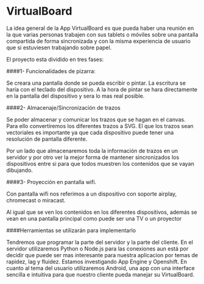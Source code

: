 VirtualBoard
============

La idea general de la App VirtualBoard es que pueda haber una reunión en la que varias personas trabajen con sus tablets o móviles sobre una pantalla compartida de forma sincronizada y con la misma experiencia de usuario que si estuviesen trabajando sobre papel.

El proyecto esta dividido en tres fases:

####1- Funcionalidades de pizarra:

Se creara una pantalla donde se pueda escribir o pintar. La escritura se haría con el teclado del dispositivo. A la hora de pintar se hara directamente en la pantalla del dispositivo y sera lo mas real posible.


####2- Almacenaje/Sincronización de trazos

Se poder almacenar y comunicar los trazos que se hagan en el canvas. Para ello convertiremos los diferentes trazos a SVG. El que los trazos sean vectoriales es importante ya que cada dispositivo puede tener una resolución de pantalla diferente.

Por un lado que almacenaremos toda la información de trazos en un servidor y por otro ver la mejor forma de mantener sincronizados los dispositivos entre si para que todos muestren los contenidos que se vayan dibujando.  

####3- Proyección en pantalla wifi.

Con pantalla wifi nos referimos a un dispositivo con soporte airplay, chromecast o miracast.  

Al igual que se ven los contenidos en los diferentes dispositivos, además se vean en una pantalla principal como puede ser una TV o un proyector

####Herramientas se utilizarán para implementarlo

Tendremos que programar la parte del servidor y la parte del cliente. En el servidor utilizaremos Python o Node.js para las conexiones aun está por decidir que puede ser mas interesante para nuestra aplicacion por temas de rapidez, lag y fluidez. Estamos investigando App Engine y Openshift.
En cuanto al tema del usuario utilizaremos Android, una app con una interface sencilla e intuitiva para que nuestro cliente pueda manejar su VirtualBoard.


